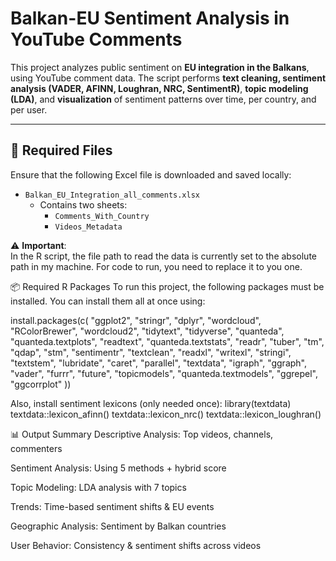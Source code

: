 # Balkan-EU Sentiment Analysis in YouTube Comments

This project analyzes public sentiment on **EU integration in the Balkans**, using YouTube comment data. The script performs **text cleaning, sentiment analysis (VADER, AFINN, Loughran, NRC, SentimentR)**, **topic modeling (LDA)**, and **visualization** of sentiment patterns over time, per country, and per user.

---

## 📁 Required Files

Ensure that the following Excel file is downloaded and saved locally:

- `Balkan_EU_Integration_all_comments.xlsx`  
  - Contains two sheets:  
    - `Comments_With_Country`  
    - `Videos_Metadata`

⚠️ **Important**:  
In the R script, the file path to read the data is currently set to the absolute path in my machine. For code to run, you need to replace it to you one.

📦 Required R Packages
To run this project, the following packages must be installed. You can install them all at once using:

install.packages(c(
  "ggplot2", "stringr", "dplyr", "wordcloud", "RColorBrewer", "wordcloud2", "tidytext",
  "tidyverse", "quanteda", "quanteda.textplots", "readtext", "quanteda.textstats",
  "readr", "tuber", "tm", "qdap", "stm", "sentimentr", "textclean", "readxl", "writexl",
  "stringi", "textstem", "lubridate", "caret", "parallel", "textdata", "igraph", "ggraph",
  "vader", "furrr", "future", "topicmodels", "quanteda.textmodels", "ggrepel", "ggcorrplot"
))

Also, install sentiment lexicons (only needed once):
library(textdata)
textdata::lexicon_afinn()
textdata::lexicon_nrc()
textdata::lexicon_loughran()


📊 Output Summary
Descriptive Analysis: Top videos, channels, commenters

Sentiment Analysis: Using 5 methods + hybrid score

Topic Modeling: LDA analysis with 7 topics

Trends: Time-based sentiment shifts & EU events

Geographic Analysis: Sentiment by Balkan countries

User Behavior: Consistency & sentiment shifts across videos
